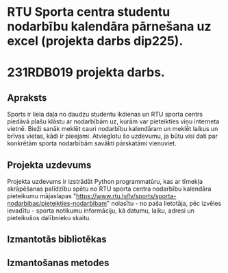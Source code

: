 # RTU Sporta centra studentu nodarbību kalendāra pārnešana uz excel (projekta darbs dip225).
# 231RDB019 projekta darbs.

## Apraksts
Sports ir liela daļa no daudzu studentu ikdienas un RTU sporta centrs piedāvā plašu klāstu ar nodarbībām uz, kurām var pieteikties viņu interneta vietnē.
Bieži sanāk meklēt cauri nodarbību kalendāram un meklēt laikus un brīvas vietas, kādi ir pieejami.
Atvieglotu šo uzdevumu, ja būtu visi dati par konkrētām sporta nodarbībām savākti pārskatāmi vienuviet.
## Projekta uzdevums
Projekta uzdevums ir izstrādāt Python programmatūru, kas ar tīmekļa skrāpēšanas palīdzību spētu no RTU sporta centra nodarbību kalendāra pieteikumu mājaslapas "https://www.rtu.lv/lv/sports/sporta-nodarbibas/pieteikties-nodarbibam" nolasītu - no paša lietotāja, pēc izvēles ievadītu - sporta notikumu informāciju, kā datumu, laiku, adresi un pieteikušos dalībnieku skaitu.
## Izmantotās bibliotēkas

## Izmantošanas metodes



